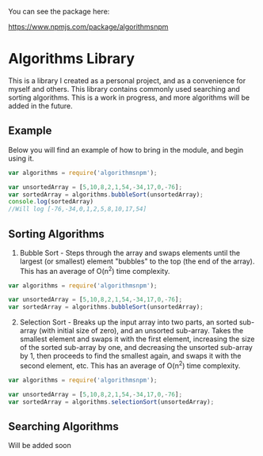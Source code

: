 You can see the package here:

https://www.npmjs.com/package/algorithmsnpm

# Algorithms Library

This is a library I created as a personal project, and as a convenience for myself and others. This library contains commonly used searching and sorting algorithms. This is a work in progress, and more algorithms will be added in the future.

## Example

Below you will find an example of how to bring in the module, and begin using it.

```javascript
var algorithms = require('algorithmsnpm');

var unsortedArray = [5,10,8,2,1,54,-34,17,0,-76];
var sortedArray = algorithms.bubbleSort(unsortedArray);
console.log(sortedArray)
//Will log [-76,-34,0,1,2,5,8,10,17,54]

```
## Sorting Algorithms

1. Bubble Sort - Steps through the array and swaps elements until the largest (or smallest) element "bubbles" to the top (the end of the array). This has an average of O(n<sup>2</sup>) time complexity.

```javascript
var algorithms = require('algorithmsnpm');

var unsortedArray = [5,10,8,2,1,54,-34,17,0,-76];
var sortedArray = algorithms.bubbleSort(unsortedArray);
```

2. Selection Sort - Breaks up the input array into two parts, an sorted sub-array (with initial size of zero), and an unsorted sub-array. Takes the smallest element and swaps it with the first element, increasing the size of the sorted sub-array by one, and decreasing the unsorted sub-array by 1, then proceeds to find the smallest again, and swaps it with the second element, etc. This has an average of O(n<sup>2</sup>) time complexity.

```javascript
var algorithms = require('algorithmsnpm');

var unsortedArray = [5,10,8,2,1,54,-34,17,0,-76];
var sortedArray = algorithms.selectionSort(unsortedArray);
```

## Searching Algorithms

Will be added soon
